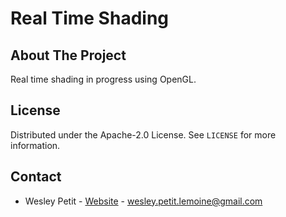 # Real Time Shading
## About The Project
Real time shading in progress using OpenGL.

## License
Distributed under the Apache-2.0 License. See `LICENSE` for more information.

## Contact
- Wesley Petit - [Website](https://wesleypetit.fr/) - wesley.petit.lemoine@gmail.com
